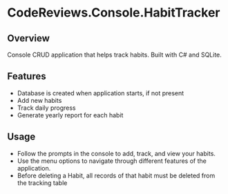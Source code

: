 # CodeReviews.Console.HabitTracker

## Overview
Console CRUD application that helps track habits.
Built with C# and SQLite.

## Features
- Database is created when application starts, if not present 
- Add new habits
- Track daily progress
- Generate yearly report for each habit

## Usage
- Follow the prompts in the console to add, track, and view your habits.
- Use the menu options to navigate through different features of the application.
- Before deleting a Habit, all records of that habit must be deleted from the tracking table

